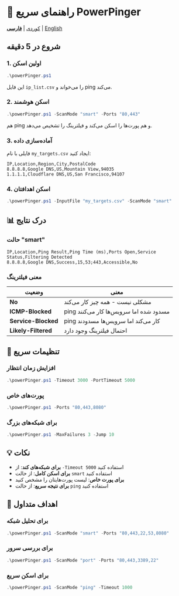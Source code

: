 # 🚀 راهنمای سریع PowerPinger

[کوردی](QUICKSTART_KU.md) | [**فارسی**](QUICKSTART_FA.md) | [English](QUICKSTART.md)

## شروع در 5 دقیقه

### 1. اولین اسکن
```powershell
.\powerPinger.ps1
```
این فایل `ip_list.csv` را می‌خواند و ping می‌کند.

### 2. اسکن هوشمند
```powershell
.\powerPinger.ps1 -ScanMode "smart" -Ports "80,443"
```
هم ping و هم پورت‌ها را اسکن می‌کند و فیلترینگ را تشخیص می‌دهد.

### 3. آماده‌سازی داده
فایلی با نام `my_targets.csv` ایجاد کنید:
```csv
IP,Location,Region,City,PostalCode
8.8.8.8,Google DNS,US,Mountain View,94035
1.1.1.1,Cloudflare DNS,US,San Francisco,94107
```

### 4. اسکن اهدافتان
```powershell
.\powerPinger.ps1 -InputFile "my_targets.csv" -ScanMode "smart"
```

## 📊 درک نتایج

### حالت "smart"
```
IP,Location,Ping Result,Ping Time (ms),Ports Open,Service Status,Filtering Detected
8.8.8.8,Google DNS,Success,15,53;443,Accessible,No
```

### معنی فیلترینگ
| وضعیت | معنی |
|-------|------|
| **No** | مشکلی نیست - همه چیز کار می‌کند |
| **ICMP-Blocked** | ping مسدود شده اما سرویس‌ها کار می‌کنند |
| **Service-Blocked** | ping کار می‌کند اما سرویس‌ها مسدودند |
| **Likely-Filtered** | احتمال فیلترینگ وجود دارد |

## 🔧 تنظیمات سریع

### افزایش زمان انتظار
```powershell
.\powerPinger.ps1 -Timeout 3000 -PortTimeout 5000
```

### پورت‌های خاص
```powershell
.\powerPinger.ps1 -Ports "80,443,8080"
```

### برای شبکه‌های بزرگ
```powershell
.\powerPinger.ps1 -MaxFailures 3 -Jump 10
```

## 💡 نکات

- **برای شبکه‌های کند**: از `-Timeout 5000` استفاده کنید
- **برای اسکن کامل**: از حالت `smart` استفاده کنید
- **برای پورت خاص**: لیست پورت‌هایتان را مشخص کنید
- **برای نتیجه سریع**: از حالت `ping` استفاده کنید

## 🎯 اهداف متداول

### برای تحلیل شبکه
```powershell
.\powerPinger.ps1 -ScanMode "smart" -Ports "80,443,22,53,8080"
```

### برای بررسی سرور
```powershell
.\powerPinger.ps1 -ScanMode "port" -Ports "80,443,3389,22"
```

### برای اسکن سریع
```powershell
.\powerPinger.ps1 -ScanMode "ping" -Timeout 1000
```
